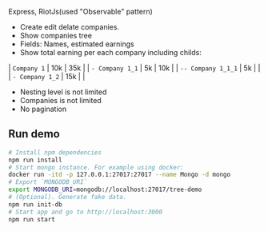 Express, RiotJs(used "Observable" pattern)

- Create edit delate companies.
- Show companies tree
- Fields: Names, estimated earnings
- Show total earning per each company including childs:

| `Company 1`        | 10k | 35k |
| `- Company 1_1`    | 5k  | 10k |
| `-- Company 1_1_1` | 5k  |     |
| `- Company 1_2`    | 15k |     |

- Nesting level is not limited
- Companies is not limited
- No pagination

## Run demo

```bash
# Install npm dependencies
npm run install
# Start mongo instance. For example using docker:
docker run -itd -p 127.0.0.1:27017:27017 --name Mongo -d mongo  
# Export `MONGODB_URI`
export MONGODB_URI=mongodb://localhost:27017/tree-demo
# (Optional). Generate fake data.
npm run init-db
# Start app and go to http://localhost:3000
npm run start
```
